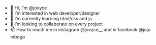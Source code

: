 - 👋 Hi, I’m @jovyce
- 👀 I’m interested in web developer/designer
- 🌱 I’m currently learning html/css and js
- 💞️ I’m looking to collaborate on every project 
- 📫 How to reach me in instagram @jovyce__ and in facebook @jojo mbogo

<!---
jovyce/jovyce is a ✨ special ✨ repository because its `README.md` (this file) appears on your GitHub profile.
You can click the Preview link to take a look at your changes.
--->
